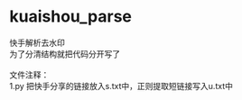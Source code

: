 # kuaishou_parse
快手解析去水印</br>
为了分清结构就把代码分开写了</br></br>
文件注释：</br>
1.py 把快手分享的链接放入s.txt中，正则提取短链接写入u.txt中
